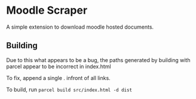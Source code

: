 # Moodle Scraper

A simple extension to download moodle hosted documents.

## Building

Due to this what appears to be a bug, the paths generated by building with parcel appear to be incorrect in index.html

To fix, append a single . infront of all links.

To build, run `parcel build src/index.html -d dist`